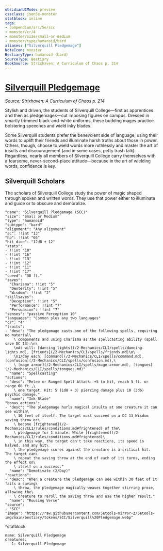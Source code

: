 ```yaml
---
obsidianUIMode: preview
cssclass: json5e-monster
statblock: inline
tags:
- compendium/src/5e/scc
- monster/cr/4
- monster/size/small-or-medium
- monster/type/humanoid/bard
aliases: ["Silverquill Pledgemage"]
NoteIcon: monster
BestiaryType: humanoid (bard)
SourceType: Bestiary
BookSource: Strixhaven: A Curriculum of Chaos p. 214
---
```

# [Silverquill Pledgemage](2-Mechanics\CLI\bestiary\humanoid/silverquill-pledgemage-scc.md)
*Source: Strixhaven: A Curriculum of Chaos p. 214*  

Stylish and driven, the students of Silverquill College—first as apprentices and then as pledgemages—cut imposing figures on campus. Dressed in smartly trimmed black-and-white uniforms, these budding mages practice bolstering speeches and wield inky blades.

Some Silverquill students prefer the benevolent side of language, using their words to uplift their friends and illuminate harsh truths about those in power. Others, though, choose to wield words more ruthlessly and master the art of insults and discouragement (and in some cases, petty trash talk). Regardless, nearly all members of Silverquill College carry themselves with a fearsome, never-second-place attitude—because in the art of wielding words, confidence is key.

## Silverquill Scholars

The scholars of Silverquill College study the power of magic shaped through spoken and written words. They use that power either to illuminate and guide or to obscure and demoralize.

```statblock
"name": "Silverquill Pledgemage (SCC)"
"size": "Small or Medium"
"type": "humanoid"
"subtype": "bard"
"alignment": "Any alignment"
"ac": !!int "13"
"hp": !!int "66"
"hit_dice": "12d8 + 12"
"stats":
- !!int "10"
- !!int "16"
- !!int "13"
- !!int "12"
- !!int "11"
- !!int "17"
"speed": "30 ft."
"saves":
  "Charisma": !!int "5"
  "Dexterity": !!int "5"
  "Wisdom": !!int "2"
"skillsaves":
  "Deception": !!int "5"
  "Performance": !!int "7"
  "Persuasion": !!int "7"
"senses": "passive Perception 10"
"languages": "Common plus any two languages"
"cr": "4"
"traits":
- "desc": "The pledgemage casts one of the following spells, requiring no material\
    \ components and using Charisma as the spellcasting ability (spell save DC 13):\n\
    \nAt will: [dancing lights](/2-Mechanics/CLI/spells/dancing-lights.md), [friends](/2-Mechanics/CLI/spells/friends.md)\n\
    \n1/day each: [command](/2-Mechanics/CLI/spells/command.md), [confusion](/2-Mechanics/CLI/spells/confusion.md),\
    \ [mage armor](/2-Mechanics/CLI/spells/mage-armor.md), [tongues](/2-Mechanics/CLI/spells/tongues.md)"
  "name": "Spellcasting"
"actions":
- "desc": "Melee or Ranged Spell Attack: +5 to hit, reach 5 ft. or range 60 ft.,\
    \ one target. Hit: 5 (1d8 + 3) piercing damage plus 10 (3d6) psychic damage."
  "name": "Ink Blade"
"bonus_actions":
- "desc": "The pledgemage hurls magical insults at one creature it can see within\
    \ 30 feet of itself. The target must succeed on a DC 13 Wisdom saving throw or\
    \ become [frightened](/2-Mechanics/CLI/rules/conditions.md#frightened) of the\
    \ pledgemage for 1 minute. While [frightened](/2-Mechanics/CLI/rules/conditions.md#frightened)\
    \ in this way, the target can't take reactions, its speed is halved, and any hit\
    \ the pledgemage scores against the creature is a critical hit. The target can\
    \ repeat the saving throw at the end of each of its turns, ending the effect on\
    \ itself on a success."
  "name": "Demotivate (2/Day)"
"reactions":
- "desc": "When a creature the pledgemage can see within 30 feet of it fails a saving\
    \ throw, the pledgemage magically weaves together stirring prose, allowing the\
    \ creature to reroll the saving throw and use the higher result."
  "name": "Rousing Verse"
"source":
- "SCC"
"image": "https://raw.githubusercontent.com/5etools-mirror-2/5etools-img/main/bestiary/tokens/SCC/Silverquill%20Pledgemage.webp"
```
^statblock

```encounter-table
name: Silverquill Pledgemage
creatures:
 - 1: Silverquill Pledgemage
```